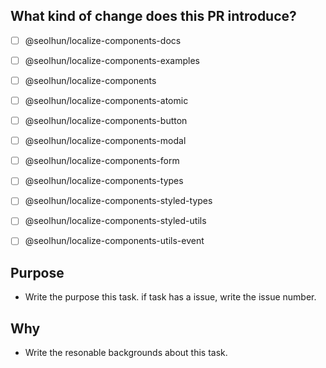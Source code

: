 ## What kind of change does this PR introduce?

- [ ] @seolhun/localize-components-docs
- [ ] @seolhun/localize-components-examples
- [ ] @seolhun/localize-components
- [ ] @seolhun/localize-components-atomic
- [ ] @seolhun/localize-components-button
- [ ] @seolhun/localize-components-modal
- [ ] @seolhun/localize-components-form

- [ ] @seolhun/localize-components-types
- [ ] @seolhun/localize-components-styled-types
- [ ] @seolhun/localize-components-styled-utils
- [ ] @seolhun/localize-components-utils-event

## Purpose

* Write the purpose this task. if task has a issue, write the issue number.

## Why

- Write the resonable backgrounds about this task.
